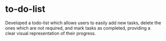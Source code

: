# to-do-list
Developed a todo-list which allows users to easily add new tasks, delete the ones which are not required, and mark tasks as completed, providing a clear visual representation of their progress.
